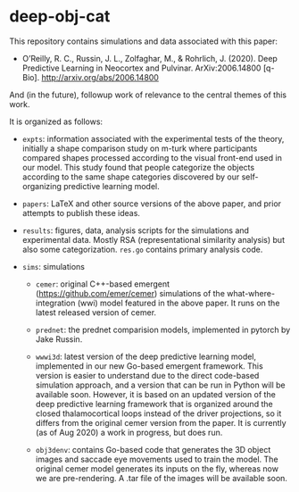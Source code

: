 # deep-obj-cat

This repository contains simulations and data associated with this paper:

* O’Reilly, R. C., Russin, J. L., Zolfaghar, M., & Rohrlich, J. (2020). Deep Predictive Learning in Neocortex and Pulvinar. ArXiv:2006.14800 [q-Bio]. http://arxiv.org/abs/2006.14800

And (in the future), followup work of relevance to the central themes of this work.

It is organized as follows:

* `expts`: information associated with the experimental tests of the theory, initially a shape comparison study on m-turk where participants compared shapes processed according to the visual front-end used in our model.  This study found that people categorize the objects according to the same shape categories discovered by our self-organizing predictive learning model.

* `papers`: LaTeX and other source versions of the above paper, and prior attempts to publish these ideas.

* `results`: figures, data, analysis scripts for the simulations and experimental data.  Mostly RSA (representational similarity analysis) but also some categorization.  `res.go` contains primary analysis code.

* `sims`: simulations

    + `cemer`: original C++-based emergent (https://github.com/emer/cemer) simulations of the what-where-integration (wwi) model featured in the above paper.  It runs on the latest released version of cemer.
    
    + `prednet`: the prednet comparision models, implemented in pytorch by Jake Russin.
    
    + `wwwi3d`: latest version of the deep predictive learning model, implemented in our new Go-based emergent framework.  This version is easier to understand due to the direct code-based simulation approach, and a version that can be run in Python will be available soon.  However, it is based on an updated version of the deep predictive learning framework that is organized around the closed thalamocortical loops instead of the driver projections, so it differs from the original cemer version from the paper.  It is currently (as of Aug 2020) a work in progress, but does run.
    
    + `obj3denv`: contains Go-based code that generates the 3D object images and saccade eye movements used to train the model.  The original cemer model generates its inputs on the fly, whereas now we are pre-rendering.  A .tar file of the images will be available soon.
    
